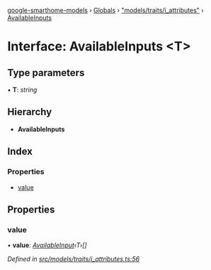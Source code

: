 [google-smarthome-models](../README.md) › [Globals](../globals.md) › ["models/traits/i_attributes"](../modules/_models_traits_i_attributes_.md) › [AvailableInputs](_models_traits_i_attributes_.availableinputs.md)

# Interface: AvailableInputs <**T**>

## Type parameters

▪ **T**: *string*

## Hierarchy

* **AvailableInputs**

## Index

### Properties

* [value](_models_traits_i_attributes_.availableinputs.md#value)

## Properties

###  value

• **value**: *[AvailableInput](_models_traits_i_attributes_.availableinput.md)‹T›[]*

*Defined in [src/models/traits/i_attributes.ts:56](https://github.com/galactic1969/google-smarthome-models/blob/633871f/src/models/traits/i_attributes.ts#L56)*

